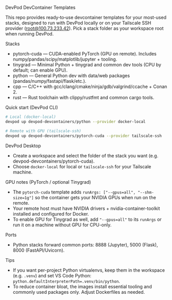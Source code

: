 DevPod DevContainer Templates

This repo provides ready‑to‑use devcontainer templates for your most-used stacks, designed to run with DevPod locally or on your Tailscale SSH provider (root@100.73.233.42). Pick a stack folder as your workspace root when running DevPod.

Stacks
- pytorch-cuda — CUDA-enabled PyTorch (GPU on remote). Includes numpy/pandas/scipy/matplotlib/jupyter + tooling.
- tinygrad — Minimal Python + tinygrad and common dev tools (CPU by default; can enable GPU).
- python — General Python dev with data/web packages (pandas/numpy/fastapi/flask/etc.).
- cpp — C/C++ with gcc/clang/cmake/ninja/gdb/valgrind/ccache + Conan 2.
- rust — Rust toolchain with clippy/rustfmt and common cargo tools.

Quick start (DevPod CLI)
```bash
# Local (docker-local)
devpod up devpod-devcontainers/python --provider docker-local

# Remote with GPU (tailscale-ssh)
devpod up devpod-devcontainers/pytorch-cuda --provider tailscale-ssh
```

DevPod Desktop
- Create a workspace and select the folder of the stack you want (e.g. devpod-devcontainers/pytorch-cuda).
- Choose `docker-local` for local or `tailscale-ssh` for your Tailscale machine.

GPU notes (PyTorch / optional Tinygrad)
- The `pytorch-cuda` template adds `runArgs: ["--gpus=all", "--shm-size=1g"]` so the container gets your NVIDIA GPUs when run on the remote.
- Your remote host must have NVIDIA drivers + nvidia-container-toolkit installed and configured for Docker.
- To enable GPU for Tinygrad as well, add `"--gpus=all"` to its `runArgs` or run it on a machine without GPU for CPU-only.

Ports
- Python stacks forward common ports: 8888 (Jupyter), 5000 (Flask), 8000 (FastAPI/Uvicorn).

Tips
- If you want per-project Python virtualenvs, keep them in the workspace (e.g. `.venv`) and set VS Code Python: `python.defaultInterpreterPath=.venv/bin/python`.
- To reduce container bloat, the images install essential tooling and commonly used packages only. Adjust Dockerfiles as needed.

